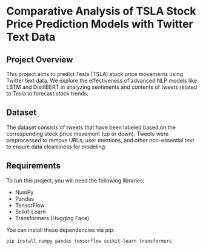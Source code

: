 # Comparative Analysis of TSLA Stock Price Prediction Models with Twitter Text Data

## Project Overview
This project aims to predict Tesla (TSLA) stock price movements using Twitter text data. We explore the effectiveness of advanced NLP models like LSTM and DistilBERT in analyzing sentiments and contents of tweets related to Tesla to forecast stock trends.

## Dataset
The dataset consists of tweets that have been labeled based on the corresponding stock price movement (up or down). Tweets were preprocessed to remove URLs, user mentions, and other non-essential text to ensure data cleanliness for modeling.

## Requirements
To run this project, you will need the following libraries:
- NumPy
- Pandas
- TensorFlow
- Scikit-Learn
- Transformers (Hugging Face)

You can install these dependencies via pip:
```bash
pip install numpy pandas tensorflow scikit-learn transformers
```
